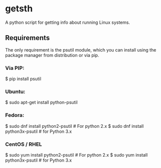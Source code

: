 # getsth
A python script for getting info about running Linux systems.

## Requirements
The only requirement is the psutil module, which you can install using the package manager from distribution or via pip.

### Via PIP:

$ pip install psutil

### Ubuntu:

$ sudo apt-get install python-psutil

### Fedora:

$ sudo dnf install python2-psutil    # For python 2.x
$ sudo dnf install python3x-psutil   # for Python 3.x

### CentOS / RHEL

$ sudo yum install python2-psutil    # For python 2.x
$ sudo yum install python3x-psutil   # for Python 3.x
